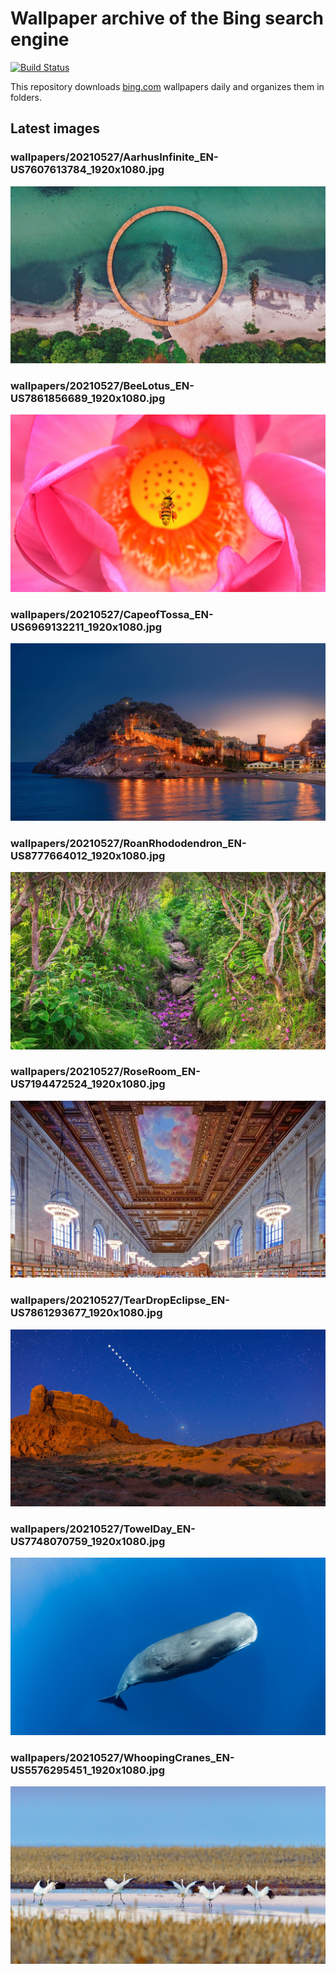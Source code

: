 # Wallpaper archive of the Bing search engine

[![Build Status](https://travis-ci.org/kijart/bing-daily-images-dl.svg?branch=wallpapers)](https://travis-ci.org/kijart/bing-daily-images-dl)

This repository downloads [bing.com](https://www.bing.com) wallpapers daily and organizes them in folders.

## Latest images

<!-- Wallpapers -->

### wallpapers/20210527/AarhusInfinite_EN-US7607613784_1920x1080.jpg

![wallpapers/20210527/AarhusInfinite_EN-US7607613784_1920x1080.jpg](wallpapers/20210527/AarhusInfinite_EN-US7607613784_1920x1080.jpg)

### wallpapers/20210527/BeeLotus_EN-US7861856689_1920x1080.jpg

![wallpapers/20210527/BeeLotus_EN-US7861856689_1920x1080.jpg](wallpapers/20210527/BeeLotus_EN-US7861856689_1920x1080.jpg)

### wallpapers/20210527/CapeofTossa_EN-US6969132211_1920x1080.jpg

![wallpapers/20210527/CapeofTossa_EN-US6969132211_1920x1080.jpg](wallpapers/20210527/CapeofTossa_EN-US6969132211_1920x1080.jpg)

### wallpapers/20210527/RoanRhododendron_EN-US8777664012_1920x1080.jpg

![wallpapers/20210527/RoanRhododendron_EN-US8777664012_1920x1080.jpg](wallpapers/20210527/RoanRhododendron_EN-US8777664012_1920x1080.jpg)

### wallpapers/20210527/RoseRoom_EN-US7194472524_1920x1080.jpg

![wallpapers/20210527/RoseRoom_EN-US7194472524_1920x1080.jpg](wallpapers/20210527/RoseRoom_EN-US7194472524_1920x1080.jpg)

### wallpapers/20210527/TearDropEclipse_EN-US7861293677_1920x1080.jpg

![wallpapers/20210527/TearDropEclipse_EN-US7861293677_1920x1080.jpg](wallpapers/20210527/TearDropEclipse_EN-US7861293677_1920x1080.jpg)

### wallpapers/20210527/TowelDay_EN-US7748070759_1920x1080.jpg

![wallpapers/20210527/TowelDay_EN-US7748070759_1920x1080.jpg](wallpapers/20210527/TowelDay_EN-US7748070759_1920x1080.jpg)

### wallpapers/20210527/WhoopingCranes_EN-US5576295451_1920x1080.jpg

![wallpapers/20210527/WhoopingCranes_EN-US5576295451_1920x1080.jpg](wallpapers/20210527/WhoopingCranes_EN-US5576295451_1920x1080.jpg)

